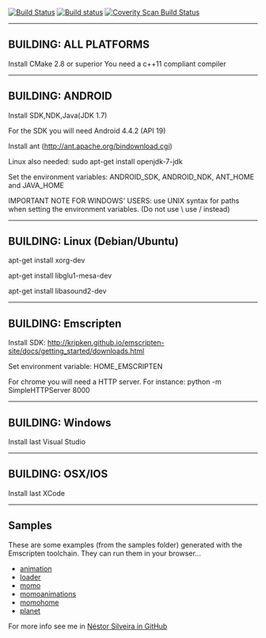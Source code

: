 [![Build Status](https://travis-ci.org/woodjazz/nsg-library.svg?branch=master)](https://travis-ci.org/woodjazz/nsg-library)
[![Build status](https://ci.appveyor.com/api/projects/status/low8yga069l94b43?svg=true)](https://ci.appveyor.com/project/woodjazz/nsg-library)
<a href="https://scan.coverity.com/projects/woodjazz-nsg-library">
  <img alt="Coverity Scan Build Status"
       src="https://scan.coverity.com/projects/6406/badge.svg"/>
</a>

---------------------------
BUILDING: ALL PLATFORMS
---------------------------
Install CMake 2.8 or superior
You need a c++11 compliant compiler

---------------------------
BUILDING: ANDROID
---------------------------

Install SDK,NDK,Java(JDK 1.7)

For the SDK you will need Android 4.4.2 (API 19)

Install ant (http://ant.apache.org/bindownload.cgi)

Linux also needed: sudo apt-get install openjdk-7-jdk

Set the environment variables: ANDROID_SDK, ANDROID_NDK, ANT_HOME and JAVA_HOME 

IMPORTANT NOTE FOR WINDOWS' USERS: use UNIX syntax for paths when setting the environment variables. (Do not use \ use / instead)

-------------------------
BUILDING: Linux (Debian/Ubuntu)
-------------------------
apt-get install xorg-dev

apt-get install libglu1-mesa-dev

apt-get install libasound2-dev

-------------------------
BUILDING: Emscripten
-------------------------
Install SDK: http://kripken.github.io/emscripten-site/docs/getting_started/downloads.html

Set environment variable: HOME_EMSCRIPTEN

For chrome you will need a HTTP server. For instance: python -m SimpleHTTPServer 8000

-------------------------
BUILDING: Windows
-------------------------
Install last Visual Studio

-------------------------
BUILDING: OSX/IOS
-------------------------
Install last XCode

-------------------------
Samples
-------------------------
These are some examples (from the samples folder) generated with the Emscripten toolchain.
They can run them in your browser...

- [animation](/samples/animation/animation.html)
- [loader](/samples/loader/loader.html)
- [momo](/samples/momo/momo.html)
- [momoanimations](/samples/momoanimations/momoanimations.html)
- [momohome](/samples/momohome/momohome.html)
- [planet](/samples/planet/planet.html)

For more info see me in [Néstor Silveira in GitHub](http://woodjazz.github.io/)